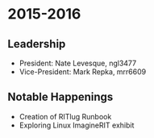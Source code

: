 # 2015-2016

## Leadership

* President: Nate Levesque, ngl3477
* Vice-President: Mark Repka, mrr6609

## Notable Happenings

* Creation of RITlug Runbook
* Exploring Linux ImagineRIT exhibit
